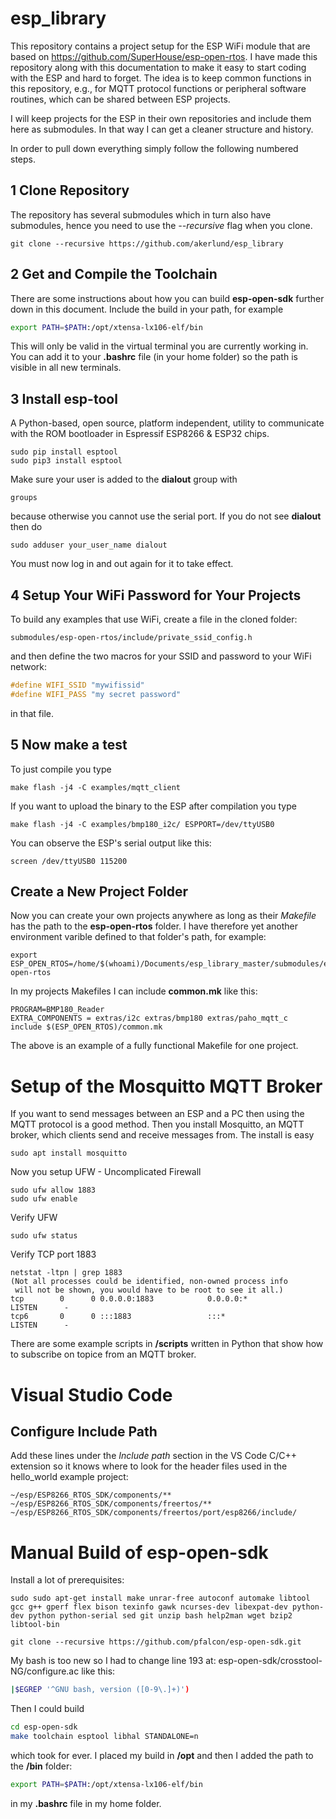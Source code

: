 # esp_library

This repository contains a project setup for the ESP WiFi module that are based on https://github.com/SuperHouse/esp-open-rtos. I have made this repository along with this documentation to make it easy to start coding with the ESP and hard to forget. The idea is to keep common functions in this repository, e.g., for MQTT protocol functions or peripheral software routines, which can be shared between ESP projects.

I will keep projects for the ESP in their own repositories and include them here as submodules. In that way I can get a cleaner structure and history.

In order to pull down everything simply follow the following numbered steps.

## 1 Clone Repository

The repository has several submodules which in turn also have submodules, hence you need to use the *--recursive* flag when you clone.

```
git clone --recursive https://github.com/akerlund/esp_library
```

## 2 Get and Compile the Toolchain

There are some instructions about how you can build **esp-open-sdk** further down in this document. Include the build in your path, for example

```bash
export PATH=$PATH:/opt/xtensa-lx106-elf/bin
```

This will only be valid in the virtual terminal you are currently working in. You can add it to your **.bashrc** file (in your home folder) so the path is visible in all new terminals.

## 3 Install esp-tool

A Python-based, open source, platform independent, utility to communicate with the ROM bootloader in Espressif ESP8266 & ESP32 chips.

```
sudo pip install esptool
sudo pip3 install esptool
```

Make sure your user is added to the **dialout** group with

```
groups
```

because otherwise you cannot use the serial port. If you do not see **dialout** then do

```
sudo adduser your_user_name dialout
```

You must now log in and out again for it to take effect.

## 4 Setup Your WiFi Password for Your Projects

To build any examples that use WiFi, create a file in the cloned folder:

```
submodules/esp-open-rtos/include/private_ssid_config.h
```

and then define the two macros for your SSID and password to your WiFi network:

```c
#define WIFI_SSID "mywifissid"
#define WIFI_PASS "my secret password"
```

in that file.

## 5 Now make a test

To just compile you type

```
make flash -j4 -C examples/mqtt_client
```

If you want to upload the binary to the ESP after compilation you type

```
make flash -j4 -C examples/bmp180_i2c/ ESPPORT=/dev/ttyUSB0
```

You can observe the ESP's serial output like this:

```
screen /dev/ttyUSB0 115200
```

## Create a New Project Folder

Now you can create your own projects anywhere as long as their *Makefile* has the path to the **esp-open-rtos** folder.
I have therefore yet another environment varible defined to that folder's path, for example:

```
export ESP_OPEN_RTOS=/home/$(whoami)/Documents/esp_library_master/submodules/esp-open-rtos
```

In my projects Makefiles I can include **common.mk** like this:

```
PROGRAM=BMP180_Reader
EXTRA_COMPONENTS = extras/i2c extras/bmp180 extras/paho_mqtt_c
include $(ESP_OPEN_RTOS)/common.mk
```

The above is an example of a fully functional Makefile for one project.

# Setup of the Mosquitto MQTT Broker

If you want to send messages between an ESP and a PC then using the MQTT protocol is a good method.
Then you install Mosquitto, an MQTT broker, which clients send and receive messages from.
The install is easy

```
sudo apt install mosquitto
```

Now you setup UFW - Uncomplicated Firewall

```
sudo ufw allow 1883
sudo ufw enable
```

Verify UFW
```
sudo ufw status
```

Verify TCP port 1883

```
netstat -ltpn | grep 1883
(Not all processes could be identified, non-owned process info
 will not be shown, you would have to be root to see it all.)
tcp        0      0 0.0.0.0:1883            0.0.0.0:*               LISTEN      -
tcp6       0      0 :::1883                 :::*                    LISTEN      -
```

There are some example scripts in **/scripts** written in Python that show how to subscribe on topice from an MQTT broker.


# Visual Studio Code

## Configure Include Path

Add these lines under the *Include path* section in the VS Code C/C++ extension so it knows where to look for the header files used in the hello_world example project:

```
~/esp/ESP8266_RTOS_SDK/components/**
~/esp/ESP8266_RTOS_SDK/components/freertos/**
~/esp/ESP8266_RTOS_SDK/components/freertos/port/esp8266/include/
```

# Manual Build of **esp-open-sdk**

Install a lot of prerequisites:

```
sudo sudo apt-get install make unrar-free autoconf automake libtool gcc g++ gperf flex bison texinfo gawk ncurses-dev libexpat-dev python-dev python python-serial sed git unzip bash help2man wget bzip2 libtool-bin

git clone --recursive https://github.com/pfalcon/esp-open-sdk.git
```

My bash is too new so I had to change line 193 at: esp-open-sdk/crosstool-NG/configure.ac
like this:

```bash
|$EGREP '^GNU bash, version ([0-9\.]+)')
```

Then I could build


```bash
cd esp-open-sdk
make toolchain esptool libhal STANDALONE=n
```

which took for ever. I placed my build in **/opt** and then I added the path to the **/bin** folder:

```bash
export PATH=$PATH:/opt/xtensa-lx106-elf/bin
```
in my **.bashrc** file in my home folder.